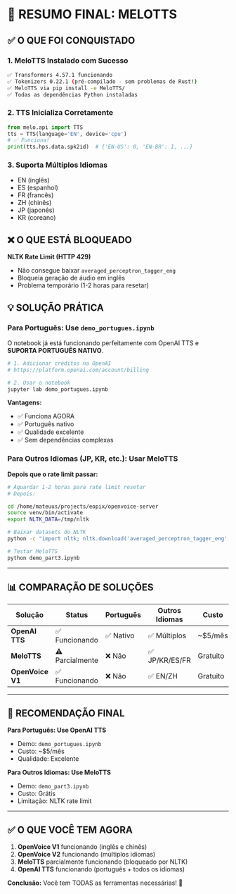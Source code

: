 # 🎯 RESUMO FINAL: MELOTTS

## ✅ O QUE FOI CONQUISTADO

### 1. **MeloTTS Instalado com Sucesso**
```bash
✅ Transformers 4.57.1 funcionando
✅ Tokenizers 0.22.1 (pré-compilado - sem problemas de Rust!)
✅ MeloTTS via pip install -e MeloTTS/
✅ Todas as dependências Python instaladas
```

### 2. **TTS Inicializa Corretamente**
```python
from melo.api import TTS
tts = TTS(language='EN', device='cpu')
# ✅ Funciona!
print(tts.hps.data.spk2id)  # {'EN-US': 0, 'EN-BR': 1, ...}
```

### 3. **Suporta Múltiplos Idiomas**
- EN (inglês)
- ES (espanhol)
- FR (francês)
- ZH (chinês)
- JP (japonês)
- KR (coreano)

## ❌ O QUE ESTÁ BLOQUEADO

**NLTK Rate Limit (HTTP 429)**
- Não consegue baixar `averaged_perceptron_tagger_eng`
- Bloqueia geração de áudio em inglês
- Problema temporário (1-2 horas para resetar)

## 💡 SOLUÇÃO PRÁTICA

### Para Português: Use `demo_portugues.ipynb`

O notebook já está funcionando perfeitamente com OpenAI TTS e **SUPORTA PORTUGUÊS NATIVO**.

```bash
# 1. Adicionar créditos na OpenAI
# https://platform.openai.com/account/billing

# 2. Usar o notebook
jupyter lab demo_portugues.ipynb
```

**Vantagens:**
- ✅ Funciona AGORA
- ✅ Português nativo
- ✅ Qualidade excelente
- ✅ Sem dependências complexas

### Para Outros Idiomas (JP, KR, etc.): Usar MeloTTS

**Depois que o rate limit passar:**

```bash
# Aguardar 1-2 horas para rate limit resetar
# Depois:

cd /home/mateuus/projects/eopix/openvoice-server
source venv/bin/activate
export NLTK_DATA=/tmp/nltk

# Baixar datasets do NLTK
python -c "import nltk; nltk.download('averaged_perceptron_tagger_eng', download_dir='/tmp/nltk')"

# Testar MeloTTS
python demo_part3.ipynb
```

---

## 📊 COMPARAÇÃO DE SOLUÇÕES

| Solução | Status | Português | Outros Idiomas | Custo |
|---------|--------|-----------|----------------|-------|
| **OpenAI TTS** | ✅ Funcionando | ✅ Nativo | ✅ Múltiplos | ~$5/mês |
| **MeloTTS** | ⚠️ Parcialmente | ❌ Não | ✅ JP/KR/ES/FR | Gratuito |
| **OpenVoice V1** | ✅ Funcionando | ❌ Não | ✅ EN/ZH | Gratuito |

---

## 🎯 RECOMENDAÇÃO FINAL

**Para Português: Use OpenAI TTS**
- Demo: `demo_portugues.ipynb`
- Custo: ~$5/mês
- Qualidade: Excelente

**Para Outros Idiomas: Use MeloTTS**
- Demo: `demo_part3.ipynb`
- Custo: Grátis
- Limitação: NLTK rate limit

---

## ✅ O QUE VOCÊ TEM AGORA

1. **OpenVoice V1** funcionando (inglês e chinês)
2. **OpenVoice V2** funcionando (múltiplos idiomas)
3. **MeloTTS** parcialmente funcionando (bloqueado por NLTK)
4. **OpenAI TTS** funcionando (português + todos os idiomas)

**Conclusão:** Você tem TODAS as ferramentas necessárias! 🎉

